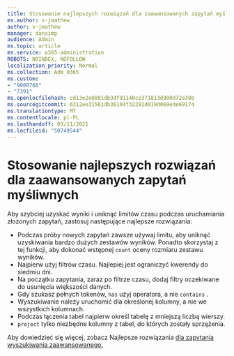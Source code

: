 ```yaml
---
title: Stosowanie najlepszych rozwiązań dla zaawansowanych zapytań myśliwnych
ms.author: v-jmathew
author: v-jmathew
manager: dansimp
audience: Admin
ms.topic: article
ms.service: o365-administration
ROBOTS: NOINDEX, NOFOLLOW
localization_priority: Normal
ms.collection: Adm_O365
ms.custom:
- "9000760"
- "7391"
ms.openlocfilehash: cd13e2e8801db3df91140ce371813d900d72e38b
ms.sourcegitcommit: 6312ee31561db36104f32282d019d069ede69174
ms.translationtype: MT
ms.contentlocale: pl-PL
ms.lasthandoff: 03/11/2021
ms.locfileid: "50749544"
---
```

# <a name="apply-best-practices-for-advanced-hunting-queries"></a>Stosowanie najlepszych rozwiązań dla zaawansowanych zapytań myśliwnych

Aby szybciej uzyskać wyniki i uniknąć limitów czasu podczas uruchamiania złożonych zapytań, zastosuj następujące najlepsze rozwiązania:

- Podczas próby nowych zapytań zawsze używaj limitu, aby uniknąć uzyskiwania bardzo dużych zestawów wyników. Ponadto skorzystaj z tej funkcji, aby dokonać wstępnej `count` oceny rozmiaru zestawu wyników.
- Najpierw użyj filtrów czasu. Najlepiej jest ograniczyć kwerendy do siedmiu dni.
- Na początku zapytania, zaraz po filtrze czasu, dodaj filtry oczekiwane do usunięcia większości danych.
- Gdy szukasz pełnych tokenów, `has` użyj operatora, a nie `contains` .
- Wyszukiwanie należy uruchomić dla określonej kolumny, a nie we wszystkich kolumnach.
- Podczas łączenia tabel najpierw określ tabelę z mniejszą liczbą wierszy.
- `project` tylko niezbędne kolumny z tabel, do których zostały sprzężenia.

Aby dowiedzieć się więcej, zobacz Najlepsze rozwiązania [dla zapytania wyszukiwania zaawansowanego.](https://go.microsoft.com/fwlink/?linkid=2144812)

